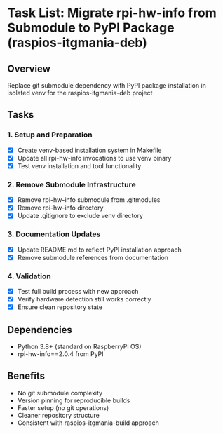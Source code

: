 # Task List: Migrate rpi-hw-info from Submodule to PyPI Package (raspios-itgmania-deb)

## Overview
Replace git submodule dependency with PyPI package installation in isolated venv for the raspios-itgmania-deb project

## Tasks

### 1. Setup and Preparation
- [x] Create venv-based installation system in Makefile
- [x] Update all rpi-hw-info invocations to use venv binary
- [x] Test venv installation and tool functionality

### 2. Remove Submodule Infrastructure  
- [x] Remove rpi-hw-info submodule from .gitmodules
- [x] Remove rpi-hw-info directory
- [x] Update .gitignore to exclude venv directory

### 3. Documentation Updates
- [x] Update README.md to reflect PyPI installation approach
- [x] Remove submodule references from documentation

### 4. Validation
- [x] Test full build process with new approach
- [x] Verify hardware detection still works correctly
- [x] Ensure clean repository state

## Dependencies
- Python 3.8+ (standard on RaspberryPi OS)
- rpi-hw-info==2.0.4 from PyPI

## Benefits
- No git submodule complexity
- Version pinning for reproducible builds  
- Faster setup (no git operations)
- Cleaner repository structure
- Consistent with raspios-itgmania-build approach 